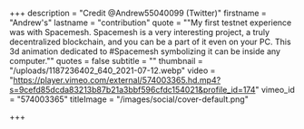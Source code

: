 +++
description = "Credit @Andrew55040099 (Twitter)"
firstname = "Andrew's"
lastname = "contribution"
quote = "\"My first testnet experience was with Spacemesh. Spacemesh is a very interesting project, a truly decentralized blockchain, and you can be a part of it even on your PC. This 3d animation dedicated to #Spacemesh symbolizing it can be inside any computer.\""
quotes = false
subtitle = ""
thumbnail = "/uploads/1187236402_640_2021-07-12.webp"
video = "https://player.vimeo.com/external/574003365.hd.mp4?s=9cefd85dcda83213b87b21a3bbf596cfdc154021&profile_id=174"
vimeo_id = "574003365"
titleImage = "/images/social/cover-default.png"

+++
